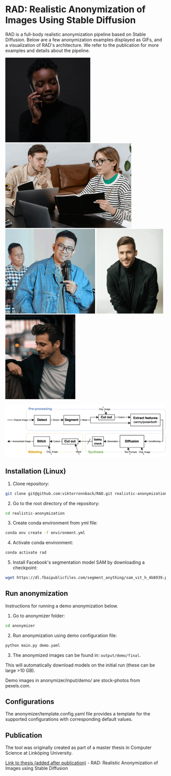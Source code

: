 # RAD: Realistic Anonymization of Images Using Stable Diffusion
RAD is a full-body realistic anonymization pipeline based on Stable Diffusion. Below are a few anonymization examples displayed as GIFs, and a visualization of RAD's architecture. We refer to the publication for more examples and details about the pipeline.

![anonymization-1](./images/anonymization-1.gif)
![anonymization-2](./images/anonymization-2.gif)
![anonymization-3](./images/anonymization-3.gif)
![anonymization-4](./images/anonymization-4.gif)
![anonymization-5](./images/anonymization-5.gif)

![pipeline](./images/pipeline.png)

## Installation (Linux)
1. Clone repository:
```bash
git clone git@github.com:viktorronnback/RAD.git realistic-anonymization
```

2. Go to the root directory of the repository:
```bash
cd realistic-anonymization
```

3. Create conda environment from yml file:
```bash
conda env create -f environment.yml
```

4. Activate conda environment:
```bash
conda activate rad
```

5. Install Facebook's segmentation model SAM by downloading a checkpoint:
```bash
wget https://dl.fbaipublicfiles.com/segment_anything/sam_vit_h_4b8939.pth -P anonymizer/models/
```

## Run anonymization
Instructions for running a demo anonymization below.

1. Go to anonymizer folder:
```bash
cd anonymizer
```

2. Run anonymization using demo configuration file:
```bash
python main.py demo.yaml
```

3. The anonymized images can be found in: `output/demo/final`.

This will automatically download models on the initial run (these can be large >10 GB).

Demo images in anonymizer/input/demo/ are stock-photos from pexels.com. 

## Configurations

The anonymizer/template.config.yaml file provides a template for the supported configurations with corresponding default values. 

## Publication

The tool was originally created as part of a master thesis in Computer Science at Linköping University.

[Link to thesis (added after publication)](no-link-yet) - RAD: Realistic Anonymization of Images using Stable Diffusion
